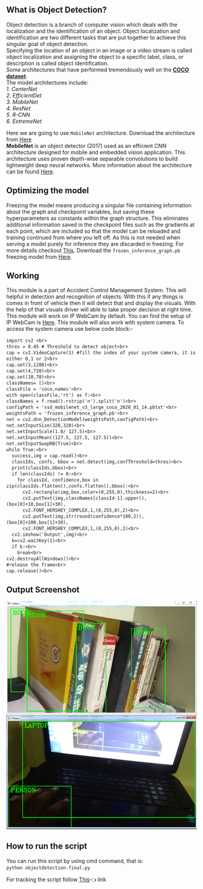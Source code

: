 ## What is Object Detection?
Object detection is a branch of computer vision which deals with the localization and the identification of an object. Object localization and identification are two different tasks that are put together to achieve this singular goal of object detection.<br>
Specifying the location of an object in an image or a video stream is called object localization and assigning the object to a specific label, class, or description is called object identification.<br>
 Some architectures that have performed tremendously well on the **<a href="https://drive.google.com/file/d/1whaHiSKfcb1Iws62Bzb-j2qeYx4WsZa-/view?usp=sharing">COCO dataset</a>**.<br>
The model architectures include:<br>
*1. CenterNet<br>
2. EfficientDet<br>
3. MobileNet<br>
4. ResNet<br>
5. R-CNN<br>
6. ExtremeNet<br>*

Here we are going to use `MobileNet` architecture. Download the architecture from <a href="https://drive.google.com/file/d/1u7Fy7sS8Xp39HKgjhjuwlbDN7s5l1wjh/view?usp=sharing">Here</a><br>
<b> MobileNet</b> is an object detector (2017) used as an efficient CNN architecture designed for mobile and embedded vision application. This architecture uses proven depth-wise separable convolutions to build lightweight deep neural networks. More information about the architecture can be found <a href="https://drive.google.com/file/d/1bxU16LQOs2MR6wCmpehwn6s_-S5dN4_B/view?usp=sharing">Here</a>.<br>
## Optimizing the model
Freezing the model means producing a singular file containing information about the graph and checkpoint variables, but saving these hyperparameters as constants within the graph structure. This eliminates additional information saved in the checkpoint files such as the gradients at each point, which are included so that the model can be reloaded and training continued from where you left off. As this is not needed when serving a model purely for inference they are discarded in freezing.
For more details checkout <a href="https://cv-tricks.com/how-to/freeze-tensorflow-models/#:~:text=Freezing%20is%20the%20process%20to,a%20serialized%20MetaGraphDef%20protocol%20buffer.">This</a>.
Download the `frozen_inference_graph.pb` freezing model from <a href="https://drive.google.com/file/d/1Z-6HOmtKEnFc-pV_GEJURFadQY2rDDba/view?usp=sharing">Here</a>.

## Working
This module is a part of Accident Control Management System. This will helpful in detection and recognition of objects. With this if any things is comes in front of vehicle then it will detect that and display the visuals. With the help of that visuals driver will able to take proper decision at right time.<br>
This module will work on IP WebCam by default. You can find the setup of IP WebCam is <a href="https://mishraabhi8924.medium.com/access-the-android-camera-to-python-using-opencv-3d5901f01f23">Here</a>.
This module will also work with system camera. To access the system camera use below code block:- <br>

    import cv2 <br>
    thres = 0.45 # Threshold to detect object<br>
    cap = cv2.VideoCapture(1) #fill the index of your system camera, it is either 0,1 or 2<br>
    cap.set(3,1280)<br>
    cap.set(4,720)<br>
    cap.set(10,70)<br>
    classNames= []<br>
    classFile = 'coco.names'<br>
    with open(classFile,'rt') as f:<br>
    classNames = f.read().rstrip('n').split('n')<br>
    configPath = 'ssd_mobilenet_v3_large_coco_2020_01_14.pbtxt'<br>
    weightsPath = 'frozen_inference_graph.pb'<br>
    net = cv2.dnn_DetectionModel(weightsPath,configPath)<br>
    net.setInputSize(320,320)<br>
    net.setInputScale(1.0/ 127.5)<br>
    net.setInputMean((127.5, 127.5, 127.5))<br>
    net.setInputSwapRB(True)<br>
    while True:<br>
      success,img = cap.read()<br>
      classIds, confs, bbox = net.detect(img,confThreshold=thres)<br>
      print(classIds,bbox)<br>
      if len(classIds) != 0:<br>
        for classId, confidence,box in zip(classIds.flatten(),confs.flatten(),bbox):<br>
          cv2.rectangle(img,box,color=(0,255,0),thickness=2)<br>
          cv2.putText(img,classNames[classId-1].upper(),(box[0]+10,box[1]+30),
          cv2.FONT_HERSHEY_COMPLEX,1,(0,255,0),2)<br>
          cv2.putText(img,str(round(confidence*100,2)),(box[0]+200,box[1]+30),
          cv2.FONT_HERSHEY_COMPLEX,1,(0,255,0),2)<br>
      cv2.imshow('Output',img)<br>
      k=cv2.waitKey(1)<br>
      if k:<br>
        break<br>
    cv2.destroyAllWindows()<br>
    #release the frame<br>
    cap.release()<br>
## Output Screenshot
<img src="../templet/object1.jpeg" alt="Object-detction-output-1"/><br>
<img src="../templet/object2.jpeg" alt="Object-detction-output-2"/>

## How to run the script 
You can run this script by using cmd command, that is:<br>
   `python objectdetection-final.py`
   
For tracking the script follow <a href="https://mishraabhi8924.medium.com/how-to-track-our-python-script-files-f56fe1228d3f">This</a>:point_left: link
